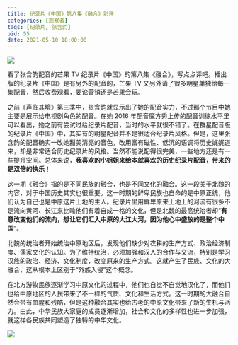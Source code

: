 ```yaml
---
title: 纪录片《中国》第八集《融合》影评
categories: [观察者]
tags: [纪录片, 张含韵]
pid: 55
date: 2021-05-10 18:00:00
---
```


![](https://website-1256060851.file.myqcloud.com/posts/55/china.jpg!600x)

看了张含韵配音的芒果 TV 纪录片《中国》的第八集《融合》，写点点评吧。播出版的纪录片《中国》是有另外的配音的，芒果 TV 又另外请了很多明星单独给每一集配音，然后收费观看，要论营销还是芒果会玩。<!-- more -->

之前《声临其境》第三季中，张含韵就显示出了她的配音实力，不过那个节目中她主要是展示给电视剧角色的配音。在她 2016 年配音魔方秀上传的配音训练水平里可以看出，她之前有尝试过给纪录片配音，当时的水平就很不错了。在群星配音版的纪录片《中国》中，其实有的明星配音并不是很适合纪录片风格。但是，这里张含韵的配音确实一改她甜美清亮的音色，改用富有磁性、低沉的语调将历史娓娓道来，却是非常适合历史纪录片的风格。当然不能说配得很完美，一些地方还是有一些提升空间。总体来说，**我喜欢的小姐姐来给本就喜欢的历史纪录片配音，带来的是双倍的快乐**！

这一期《融合》指的是不同民族的融合，也是不同文化的融合。这一段关于北魏的内容，对于中国历史其实也很重要。这一时期的鲜卑民族也自命的是中原正统，他们认为自己也是中原这片土地的主人。纪录片里用鲜卑原来土地上的河流有很多不是流向黄河、长江来比喻他们有着自成一格的文化，但是北魏的最高统治者却“**有意改变他们的流向，想让它们汇入中原的大江大河，因为他心中盛放的是整个中国**”。

北魏的统治者开始统治中原地区后，发现他们缺少对农耕的生产方式、政治经济制度、儒家文化的认知。为了维持统治，必须加强和汉人的合作与交流，特别是学习汉族的政治、经济、文化制度，改变原来的生产方式。这就产生了民族、文化的大融合，这从根本上区别于“外族入侵”这个概念。

在北方游牧民族逐渐学习中原文化的过程中，他们也自觉不自觉地汉化了，而他们也给中原地区的人民带来了不一样的气质、文化和生活方式。这一时期的大融合自然会带有血腥和残酷，但是这种融合其实也给古老的中原文化带来了新的生机与活力。由此，中华民族大家庭的成员逐渐增加，社会和文化的多样性也进一步加强，就这样各民族共同塑造了独特的中华文化。

![](https://website-1256060851.file.myqcloud.com/posts/55/culture.png!600x)